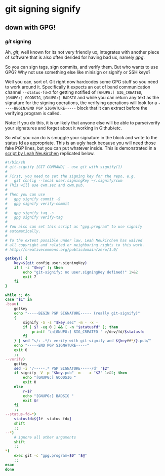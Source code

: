 # git signing signify

## down with GPG!


### _git_ signing

Ah, _git_, well known for its not very friendly ux,
integrates with another piece of software
that is also often derided for having bad ux,
namely _gpg_.

So you can sign tags, sign commits, and verify them.
But who wants to use GPG?
Why not use something else like minisign or signify
or SSH keys?

Well you can, sort of.
Git right now hardcodes some GPG stuff so you need to work around it.
Specifically it expects an out of band communication channel `--status-fd=X`
for getting notified of
`[GNUPG:] SIG_CREATED`, `[GNUPG:] GOODSIG`, `[GNUPG:] BADSIG`
and while you can return any text as the signature for the signing operations,
the verifying operations will look for a `-----BEGIN/END PGP SIGNATURE-----`
block that it can extract before the verifying program is called.

Note: if you do this, it is unlikely that anyone else will be able to
parse/verify your signatures and forget about it working in Github/etc.

So what you can do is smuggle your signature in the block
and write to the status fd as appropriate.
This is an ugly hack because you will need those fake PGP lines,
but you can put whatever inside.
This is demonstrated in a
[script by Leah Neukirchen](https://leahneukirchen.org/dotfiles/bin/git-signify) replicated below.

```sh
#!/bin/sh
# git-signify [GIT COMMAND] - use git with signify(1)
#
# First, you need to set the signing key for the repo, e.g.
#   git config --local user.signingKey ~/.signify/cwm
# This will use cwm.sec and cwm.pub.
#
# Then you can use
#   gpg signify commit -S
#   gpg signify verify-commit
#
#   gpg signify tag -s
#   gpg signify verify-tag
#
# You also can set this script as "gpg.program" to use signify
# automatically.
#
# To the extent possible under law, Leah Neukirchen has waived
# all copyright and related or neighboring rights to this work.
# http://creativecommons.org/publicdomain/zero/1.0/

getkey() {
    key=$(git config user.signingKey)
    if [ -z "$key" ]; then
        echo "git-signify: no user.signingKey defined!" 1>&2
        exit 7
    fi
}

while :; do
case "$1" in
-bsau)
    getkey
    echo "-----BEGIN PGP SIGNATURE----- (really git-signify)"
    {
        signify -S -s "$key.sec" -m - -x -
        if [ $? -eq 0 ] && [ -n "$statusfd" ]; then
            printf '\n[GNUPG:] SIG_CREATED ' >/dev/fd/$statusfd
        fi
    } | sed "s/: .*/: verify with git-signify and ${key##*/}.pub/"
    echo "-----END PGP SIGNATURE-----"
    exit 0
    ;;
--verify)
    getkey
    sed -i '/-----.* PGP SIGNATURE-----/d' "$2"
    if signify -V -p "$key.pub" -m - -x "$2" 1>&2; then
        echo "[GNUPG:] GOODSIG "
        exit 0
    else
        r=$?
        echo "[GNUPG:] BADSIG "
        exit $r
    fi
    ;;
--status-fd=*)
    statusfd=${1#--status-fd=}
    shift
    ;;
--*)
    # ignore all other arguments
    shift
    ;;
*)
    exec git -c "gpg.program=$0" "$@"
    ;;
esac
done
```
